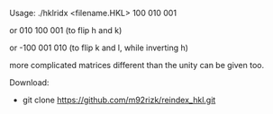 Usage: ./hklridx <filename.HKL> 100 010 001 

 or 010 100 001 (to flip h and k)
 
 or -100 001 010 (to flip k and l, while inverting h)

 more complicated matrices different than the unity can be given too.



Download:
- git clone https://github.com/m92rizk/reindex_hkl.git
